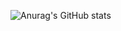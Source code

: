![Anurag's GitHub stats](https://github-readme-stats.vercel.app/api?username=Netamma&count_private=true)
